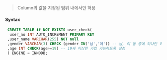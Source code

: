 > Column의 값을 지정된 범위 내에서만 허용

#### Syntax

```SQL
 CREATE TABLE if NOT EXISTS user_check(
  user_no INT AUTO_INCREMENT PRIMARY KEY 
 ,user_name VARCHAR(255) NOT null
 ,gender VARCHAR(3) CHECK (gender IN('남','여')) -- 남, 여 둘 중에 하나만 허용
 ,age INT CHECK(age>=19) -- 19세 이상만 가입 가능하도록 설정
 ) ENGINE = INNODB;
```
